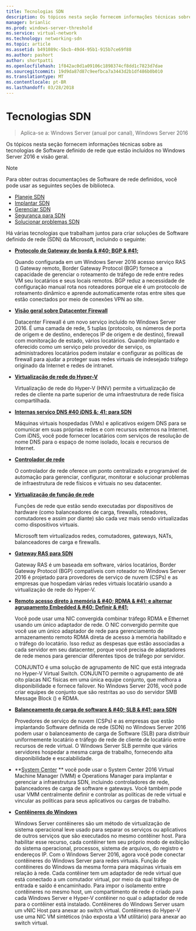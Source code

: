 ```yaml
---
title: Tecnologias SDN
description: Os tópicos nesta seção fornecem informações técnicas sobre as tecnologias de Software definido de rede que estão incluídos no Windows Server 2016 e visão geral.
manager: brianlic
ms.prod: windows-server-threshold
ms.service: virtual-network
ms.technology: networking-sdn
ms.topic: article
ms.assetid: b491089c-5bcb-49d4-95b1-915b7ce69f88
ms.author: pashort
author: shortpatti
ms.openlocfilehash: 1f842ac0d1a09106c1898374cf8dd1c7823d7dae
ms.sourcegitcommit: 19d9da87d87c9eefbca7a3443d2b1df486b0b010
ms.translationtype: MT
ms.contentlocale: pt-BR
ms.lasthandoff: 03/28/2018
---
```

# <a name="sdn-technologies"></a>Tecnologias SDN

>Aplica-se a: Windows Server (anual por canal), Windows Server 2016

Os tópicos nesta seção fornecem informações técnicas sobre as tecnologias de Software definido de rede que estão incluídos no Windows Server 2016 e visão geral.  
  
> [!NOTE]  
> Para obter outras documentações de Software de rede definidos, você pode usar as seguintes seções de biblioteca.  
>   
> - [Planeje SDN](../plan/Plan-Software-Defined-Networking.md)
> - [Implantar SDN](../deploy/Deploy-Software-Defined-Networking.md)
> - [Gerenciar SDN](../manage/manage-sdn.md)
> - [Segurança para SDN](../security/sdn-security-top.md)
> - [Solucionar problemas SDN](../troubleshoot/Troubleshoot-Software-Defined-Networking.md)

Há várias tecnologias que trabalham juntos para criar soluções de Software definido de rede (SDN) da Microsoft, incluindo o seguinte:  
  
-   **[Protocolo de Gateway de borda & #40; BGP & #41;](../../../remote/remote-access/bgp/Border-Gateway-Protocol-BGP.md)**  
  
    Quando configurada em um Windows Server 2016 acesso serviço RAS () Gateway remoto, Border Gateway Protocol (BGP) fornece a capacidade de gerenciar o roteamento de tráfego de rede entre redes VM seu locatários e seus locais remotos. BGP reduz a necessidade de configuração manual rota nos roteadores porque ele é um protocolo de roteamento dinâmico e aprende automaticamente rotas entre sites que estão conectados por meio de conexões VPN ao site.  
  
-   **[Visão geral sobre Datacenter Firewall](../../sdn/technologies/network-function-virtualization/Datacenter-Firewall-Overview.md)**  
  
    Datacenter Firewall é um novo serviço incluído no Windows Server 2016. É uma camada de rede, 5 tuplas (protocolo, os números de porta de origem e de destino, endereços IP de origem e de destino), firewall com monitoração de estado, vários locatários. Quando implantado e oferecido como um serviço pelo provedor de serviço, os administradores locatários podem instalar e configurar as políticas de firewall para ajudar a proteger suas redes virtuais de indesejado tráfego originado da Internet e redes de intranet.  
  
  
-   **[Virtualização de rede do Hyper-V](../../sdn/technologies/hyper-v-network-virtualization/Hyper-V-Network-Virtualization.md)**  
  
    Virtualização de rede do Hyper-V (HNV) permite a virtualização de redes de cliente na parte superior de uma infraestrutura de rede física compartilhada.  
  
- **[Internas serviço DNS #40 iDNS &; 41; para SDN](../../sdn/technologies/Idns-for-Sdn.md)**

    Máquinas virtuais hospedadas \(VMs\) e aplicativos exigem DNS para se comunicar em suas próprias redes e com recursos externos na Internet. Com iDNS, você pode fornecer locatários com serviços de resolução de nome DNS para o espaço de nome isolado, locais e recursos de Internet.

-   **[Controlador de rede](../../sdn/technologies/network-controller/Network-Controller.md)**  
  
    O controlador de rede oferece um ponto centralizado e programável de automação para gerenciar, configurar, monitorar e solucionar problemas de infraestrutura de rede físicos e virtuais no seu datacenter.  
  
-   **[Virtualização de função de rede](../../sdn/technologies/network-function-virtualization/Network-Function-Virtualization.md)**  
  
    Funções de rede que estão sendo executadas por dispositivos de hardware (como balanceadores de carga, firewalls, roteadores, comutadores e assim por diante) são cada vez mais sendo virtualizadas como dispositivos virtuais.  
  
    Microsoft tem virtualizados redes, comutadores, gateways, NATs, balanceadores de carga e firewalls.  

-   **[Gateway RAS para SDN](../../sdn/technologies/network-function-virtualization/RAS-Gateway-for-SDN.md)**
  
    Gateway RAS é um baseada em software, vários locatários, Border Gateway Protocol (BGP) compatíveis com roteador no Windows Server 2016 é projetado para provedores de serviço de nuvem (CSPs) e as empresas que hospedam várias redes virtuais locatário usando a virtualização de rede do Hyper-V.  
      
- **[Remoto acesso direto à memória & #40; RDMA & #41; e alternar agrupamento Embedded & #40; Definir & #41;](../../../virtualization/hyper-v-virtual-switch/RDMA-and-Switch-Embedded-Teaming.md)**  
  
    Você pode usar uma NIC convergida combinar tráfego RDMA e Ethernet usando um único adaptador de rede. O NIC convergido permite que você use um único adaptador de rede para gerenciamento de armazenamento remoto RDMA direta de acesso à memória habilitado e o tráfego do locatário. Isso reduz as despesas que estão associadas a cada servidor em seu datacenter, porque você precisa de adaptadores de rede menos para gerenciar diferentes tipos de tráfego por servidor.  
  
    CONJUNTO é uma solução de agrupamento de NIC que está integrada no Hyper-V Virtual Switch. CONJUNTO permite o agrupamento de até oito placas NIC físicas em uma única equipe conjunto, que melhora a disponibilidade e fornece failover. No Windows Server 2016, você pode criar equipes de conjunto que são restritas ao uso do servidor SMB Message Block () e RDMA.
  

-   **[Balanceamento de carga de software & #40; SLB & #41; para SDN](../../sdn/technologies/network-function-virtualization/software-load-balancing-for-sdn.md)**  

    Provedores de serviço de nuvem (CSPs) e as empresas que estão implantando Software definida de rede (SDN) no Windows Server 2016 podem usar o balanceamento de carga de Software (SLB) para distribuir uniformemente locatário e tráfego de rede de cliente de locatário entre recursos de rede virtual. O Windows Server SLB permite que vários servidores hospedar a mesma carga de trabalho, fornecendo alta disponibilidade e escalabilidade.
  
-   **[System Center](../../sdn/Sc-Tech-for-Sdn.md) ** você pode usar o System Center 2016 Virtual Machine Manager (VMM) e Operations Manager para implantar e gerenciar a infraestrutura SDN, incluindo controladores de rede, balanceadores de carga de software e gateways. Você também pode usar VMM centralmente definir e controlar as políticas de rede virtual e vincular as políticas para seus aplicativos ou cargas de trabalho.
  
- **[Contêineres do Windows](../technologies/Containers/Container-networking-overview.md)**
    
    Windows Server contêineres são um método de virtualização de sistema operacional leve usado para separar os serviços ou aplicativos de outros serviços que são executados no mesmo contêiner host. Para habilitar esse recurso, cada contêiner tem seu próprio modo de exibição do sistema operacional, processos, sistema de arquivos, do registro e endereços IP. Com o Windows Server 2016, agora você pode conectar contêineres do Windows Server para redes virtuais. Função de contêineres do Windows da mesma forma para máquinas virtuais em relação à rede. Cada contêiner tem um adaptador de rede virtual que está conectado a um comutador virtual, por meio da qual tráfego de entrada e saído é encaminhado. Para impor o isolamento entre contêineres no mesmo host, um compartimento de rede é criado para cada Windows Server e Hyper-V contêiner no qual o adaptador de rede para o contêiner está instalado. Contêineres do Windows Server usam um vNIC Host para anexar ao switch virtual. Contêineres do Hyper-V use uma NIC VM sintéticos (não exposta a VM utilitário) para anexar ao switch virtual.


